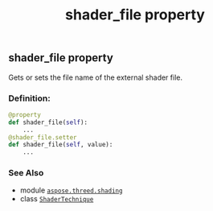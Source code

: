 ﻿---
title: shader_file property
second_title: Aspose.3D for Python via .NET API References
description: 
type: docs
weight: 90
url: /python-net/aspose.threed.shading/shadertechnique/shader_file/
is_root: false
---

## shader_file property


Gets or sets the file name of the external shader file.
### Definition:
```python
@property
def shader_file(self):
    ...
@shader_file.setter
def shader_file(self, value):
    ...
```

### See Also
* module [`aspose.threed.shading`](../../)
* class [`ShaderTechnique`](/3d/python-net/aspose.threed.shading/shadertechnique)
